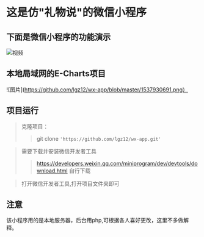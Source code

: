 # 这是仿"礼物说"的微信小程序

## 下面是微信小程序的功能演示

![视频](./wx-app.gif)


## 本地局域网的E-Charts项目


![图片](https://github.com/lgz12/wx-app/blob/master/1537930691.png）
  
  
## 项目运行
>克隆项目：
>>git clone `'https://github.com/lgz12/wx-app.git'`

>需要下载并安装微信开发者工具
>>https://developers.weixin.qq.com/miniprogram/dev/devtools/download.html
>>自行下载

>打开微信开发者工具,打开项目文件夹即可

## 注意
该小程序用的是本地服务器，后台用php,可根据各人喜好更改，这里不多做解释。
